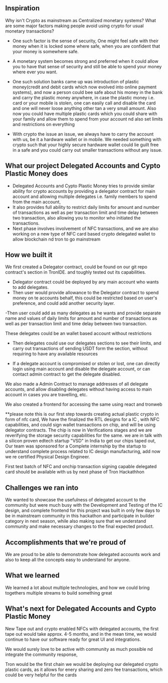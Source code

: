## Inspiration
Why isn't Crypto as mainstream as Centralized monetary systems? 
What are some major factors making people avoid using crypto for usual monetary transactions?
- One such factor is the sense of security, One might feel safe with their money when it is locked some where safe, when you are confident that your money is somewhere safe. 
- A monetary system becomes strong and preferred when it could allow you to have that sense of security and still be able to spend your money where ever you want.

-  One such solution banks came up was introduction of plastic money(credit and debit cards which now evolved into online payment systems), and now a person could bee safe about his money in the bank and carry the plastic money anywhere, in case the plastic money i.e. card or your mobile is stolen, one can easily call and disable the card and one will never loose anything other tan a very small  amount. Also now you could have multiple plastic cards which you could share with your family and allow them to spend from your account nd also set limits and restrictions on everything

- With crypto the issue an issue, we always have to carry the account with us, be it a hardware wallet or in mobile. We needed something with crypto such that your highly secure hardware wallet could lie guilt free in a safe and you could carry out smaller transactions without any issue. 

## What our project Delegated Accounts and Cypto Plastic Money does
- Delegated Accounts and Cypto Plastic Money tries to provide similar ability for crypto accounts by providing a delegator contract for main account and allowing multiple delegates i.e. family members to spend from the main account, 
- It also provides full ability to restrict daily limits for amount and number of transactions as well as per transaction limit and time delay between two transaction, also allowing you to monitor who initiated the transactions. 
- Next phase involves involvement of NFC transactions, and we are also working on a new type of NFC card based crypto delegated wallet to allow blockchain nd tron to go mainstream 

## How we built it
We first created a Delegator contract, could be found on our git repo contract's section in TronIDE. and toughly tested out its capabilities. 
- Delegator contract could be deployed by any main account who wants to add delegates.
- Then user would provide allowance to the Delegator contract to spend money on te accounts behalf, this could be restricted based on user's preference, and could add another security layer. 

-Then user could add as many delegates as he wants and provide separate name  and values of  daily limits for amount and number of transactions as well as per transaction limit and time delay between two transaction.

These delegates could be an wallet based account without restrictions

- Then delegates could use our delegates sections to see their limits, and carry out transactions of sending USDT form the section, without requiring to have any available resources

- If a delegate account is compromised or stolen or lost, one can directly login using main account and disable the delegate account, or can contact admin contract to get the delegate disabled.

We also made a Admin Contract to manage addresses of all delegate accounts, and allow disabling delegates without having access to main account in cases you are travelling, etc. 

We also created a frontend for accessing the same using react and tronweb

**please note this is our first step towards creating actual plastic crypto in form of nfc card, We have the finalized the RTL designs for a IC , with NFC capabilities, and could sign wallet transactions on chip, and will be using delegator contracts. The chip is now in Verifications stages and we are reverifying the storage security capabilities for the same. we are in talk with a silicon proven edtech startup "VSD" in India to get our chips taped out, Our team was sponsored for a Complete internship by the startup to understand complete process related to IC design manufacturing, add now we re certified Physical Design Engineer.

First test batch of NFC and onchip transaction signing capable delegated card should be available with us by next phase of Tron Hackathhon

## Challenges we ran into
We wanted to showcase the usefulness of delegated account to the community but were much busy with the Development and Testing of the IC design, and complete frontend for this project was built in only few days to be in mainstream community in this hackathon and participate in builder category in next season, while also making sure that we understand community and make necessary changes to the final expected product.

## Accomplishments that we're proud of
We are proud to be able to demonstrate how delegated accounts work and also to keep all the concepts easy to understand for anyone. 

## What we learned
We learned a lot about multiple technologies, and how we could bring togethers multiple streams to build something great
  
## What's next for Delegated Accounts and Cypto Plastic Money

New Tape out and crypto enabled NFCs with delegated accounts, the first tape out would take approx. 4-5 months, and in the mean time, we would continue to have our software ready for great UI and integrations.

We would surely love to be active with community as much possible nd integrate the community response, 


Tron would be the first chain we would be deploying our delegated crypto plastic cards, as it allows for enery sharing and zero fee transactions, which could be very helpful for the cards